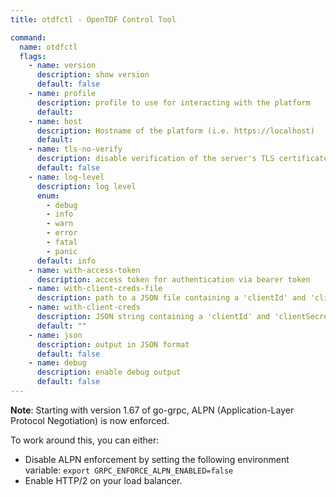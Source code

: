 ```yaml
---
title: otdfctl - OpenTDF Control Tool

command:
  name: otdfctl
  flags:
    - name: version
      description: show version
      default: false
    - name: profile
      description: profile to use for interacting with the platform
      default:
    - name: host
      description: Hostname of the platform (i.e. https://localhost)
      default:
    - name: tls-no-verify
      description: disable verification of the server's TLS certificate
      default: false
    - name: log-level
      description: log level
      enum:
        - debug
        - info
        - warn
        - error
        - fatal
        - panic
      default: info
    - name: with-access-token
      description: access token for authentication via bearer token
    - name: with-client-creds-file
      description: path to a JSON file containing a 'clientId' and 'clientSecret' for auth via client-credentials flow
    - name: with-client-creds
      description: JSON string containing a 'clientId' and 'clientSecret' for auth via client-credentials flow
      default: ""
    - name: json
      description: output in JSON format
      default: false
    - name: debug
      description: enable debug output
      default: false
---
```


**Note**: Starting with version 1.67 of go-grpc, ALPN (Application-Layer Protocol Negotiation) is now enforced.

To work around this, you can either:

- Disable ALPN enforcement by setting the following environment variable: `export GRPC_ENFORCE_ALPN_ENABLED=false`
- Enable HTTP/2 on your load balancer.
